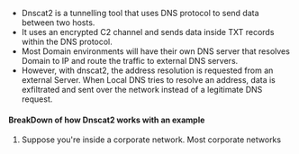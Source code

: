 

- Dnscat2 is a tunnelling tool that uses DNS protocol to send data between two hosts. 
- It uses an encrypted C2 channel and sends data inside TXT records within the DNS protocol. 
- Most Domain environments will have their own DNS server that resolves Domain to IP and route the traffic to external DNS servers.
- However, with dnscat2, the address resolution is requested from an external Server. When Local DNS tries to resolve an address, data is exfiltrated and sent over the network instead of a legitimate DNS request. 




#### BreakDown of how Dnscat2 works with an example

1. Suppose you're inside a corporate network. Most corporate networks 